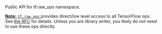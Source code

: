 Public API for tf.raw_ops namespace.


[**Note:**   `tf.raw_ops` ](https://tensorflow.google.cn/api_docs/python/tf/raw_ops) provides direct/low level access to all TensorFlow ops. See   [the RFC](https://github.com/tensorflow/community/blob/master/rfcs/20181225-tf-raw-ops.md)
for details. Unless you are library writer, you likely do not need to use these
ops directly.</aside>
